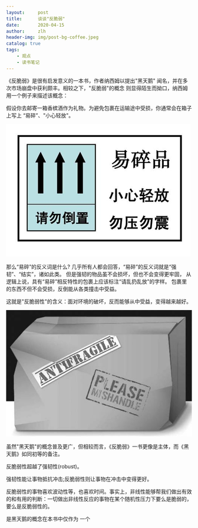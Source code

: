 ```yaml
---
layout:     post
title:      谈谈"反脆弱"
date:       2020-04-15
author:     zlh
header-img: img/post-bg-coffee.jpeg
catalog: true
tags:
    - 观点
    - 读书笔记
---
```



《反脆弱》是很有启发意义的一本书，作者纳西姆以提出"黑天鹅"
闻名，并在多次市场崩盘中获利颇丰。相较之下，"反脆弱"的概念
则显得陌生而拗口，纳西姆用一个例子来描述该概念：


假设你去邮寄一箱香槟酒作为礼物。为避免包裹在运输途中受损，你通常会在箱子上写上
“易碎”、"小心轻放"。

![](../img/fragile.jpg)

那么“易碎”的反义词是什么?
几乎所有人都会回答，“易碎”的反义词就是“强韧”、“结实”，诸如此类。
但是强韧的物品虽不会损坏，但也不会变得更牢固，
从逻辑上说，具有“易碎”相反特性的包裹上应该标注“请乱扔乱放”的字样。
包裹里的东西不但不会受损，反倒能从各类撞击中受益。

这就是"反脆弱性"的含义：面对环境的破坏，反而能够从中受益，变得越来越好。


![](../img/antifragile.jpg)




虽然"黑天鹅"的概念普及更广，但相较而言，《反脆弱》一书更像是主体，而《黑天鹅》如同初等的备注。



反脆弱性超越了强韧性(robust)。

强韧性能让事物抵抗冲击;反脆弱性则让事物在冲击中变得更好。


反脆弱性的事物喜欢波动性等，也喜欢时间。事实上，非线性能够帮我们做出有效的和有用的判断：一切做出非线性反应的事物在某个随机性压力下要么是脆弱的，要么是反脆弱性的。

是黑天鹅的概念在本书中仅作为
一个